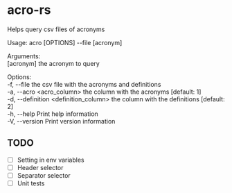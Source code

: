 # acro-rs
Helps query csv files of acronyms

Usage: acro [OPTIONS] --file <file> [acronym]

Arguments:  
  [acronym]  the acronym to query

Options:  
  -f, --file <file>                     the csv file with the acronyms and definitions  
  -a, --acro <acro_column>              the column with the acronyms [default: 1]  
  -d, --definition <definition_column>  the column with the definitions [default: 2]  
  -h, --help                            Print help information  
  -V, --version                         Print version information  

## TODO
- [ ] Setting in env variables
- [ ] Header selector
- [ ] Separator selector
- [ ] Unit tests
